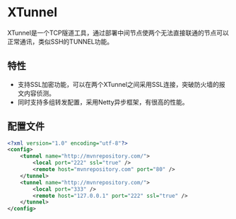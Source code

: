 # XTunnel

XTunnel是一个TCP隧道工具，通过部署中间节点使两个无法直接联通的节点可以正常通讯，类似SSH的TUNNEL功能。

## 特性
* 支持SSL加密功能，可以在两个XTunnel之间采用SSL连接，突破防火墙的报文内容侦测。
* 同时支持多组转发配置，采用Netty异步框架，有很高的性能。

## 配置文件

```xml
<?xml version="1.0" encoding="utf-8"?>
<config>
	<tunnel name="http://mvnrepository.com/">
		<local port="222" ssl="true" />
		<remote host="mvnrepository.com" port="80" />
	</tunnel>
	<tunnel name="http://mvnrepository.com/">
		<local port="333" />
		<remote host="127.0.0.1" port="222" ssl="true" />
	</tunnel>
</config>
```
